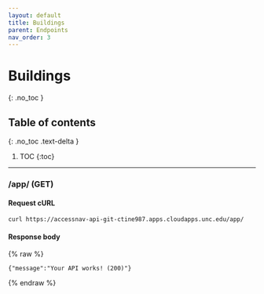 ```yaml
---
layout: default
title: Buildings
parent: Endpoints
nav_order: 3
---
```


# Buildings
{: .no_toc }

## Table of contents
{: .no_toc .text-delta }

1. TOC
{:toc}

---

### /app/ (GET)

#### Request cURL
```
curl https://accessnav-api-git-ctine987.apps.cloudapps.unc.edu/app/
```

#### Response body
{% raw %}
```
{"message":"Your API works! (200)"}
```
{% endraw %}